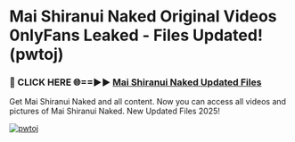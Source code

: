 # Mai Shiranui Naked Original Videos 0nlyFans Leaked - Files Updated! (pwtoj)

<h3>🔴 CLICK HERE 🌐==►► <a href="https://tinyurl.com/yckcrads" rel="nofollow">Mai Shiranui Naked Updated Files</a></h3>

Get Mai Shiranui Naked and all content. Now you can access all videos and pictures of Mai Shiranui Naked. New Updated Files 2025!

[![pwtoj](https://i.imgur.com/hpKpOFt.gif)](https://tinyurl.com/yckcrads)
